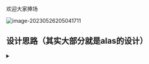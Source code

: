 欢迎大家捧场

![image-20230526205041711](https://runhey-img-stg1.oss-cn-chengdu.aliyuncs.com/img2/202305262050939.png)

## 设计思路（其实大部分就是alas的设计）

<details>
<summary></summary>

- 核心

  - 看上图左侧的＋号，每一个被称为script实例，可以简单的理解为不同的模拟器配置或者是不同的任务配置，每个实例由一个config.json文件来驱动。config来管理任务的调度，配置任务的不同的参数。
  - 这个脚本的目的是实现全程的7x24的接管游戏，去享受生活而不是在阴阳师这里上班，所以我也是有空更新。
  - 对于每个任务的执行过程就是比较常规的截图（识别）+控制（点击啥的），在这里会选择和我[早期的设计](https://github.com/runhey/Uowl)一致，设计一个原子化的模块化的配置信息。比如说要识别某个图片会添加一份json数据来设置识图的范围、方式、识别的图片。点击的话也会有一份json数据配置点击的随机概率、范围等等。每一个操作都一份可格式化的配置信息，而不是同alas一样将识别图片和点击一起抽象成一个button。
  - 噢对了我在写代码的时候命名上并没有针对oas，因此说你可以fork该项目使用到你的游戏脚本上

- 部署方式：用的是batchfile + python(env+pip) + git 

  - 具体的说就是，需要先下载一个安装包里面包含一个最小python和git环境，运行后下拉仓库，完事后安装依赖，再完事后启动gui。


#### 设计架构


- gui部分

  - 用的是这个库[FluentUI for QML ](https://github.com/zhuzichu520/FluentUI).是用的qml来写，我想懂这个语言的人不多吧，跟python通信一个是靠注入上下文，另一个是靠zerorpc。

- 程序入口

  - 有两个根目录下的gui.py和script.py。而gui.py会根据配置文件config.json来实例化不同的script，script就是某个具体的脚本过程。

- 进程

  - gui启动自带一个进程，每有一个script就会继续多一个进程，单独建一个进程来提供ocr服务。一般用zerorpc来进程通信。

- 运行过程

  - gui 按钮点击后就会开始从script上启动服务。script持有一个设备device，一个配置config，一个任务task。这个时候调度器（其实就是config）会更新出running、pending and waiting tasks。选择runing的去执行，任务的执行过程就是一个大的状态机。

#### 模块设计

- config模块，主要是有一个类Config，主要是对配置的文件的接口，以及一些代码中手工配置的参数。（我还没写好从yaml到template.json和从template更新配置）
- device模块，四个方向的功能管理模拟器，管理游戏，截图和控制

</details>    
